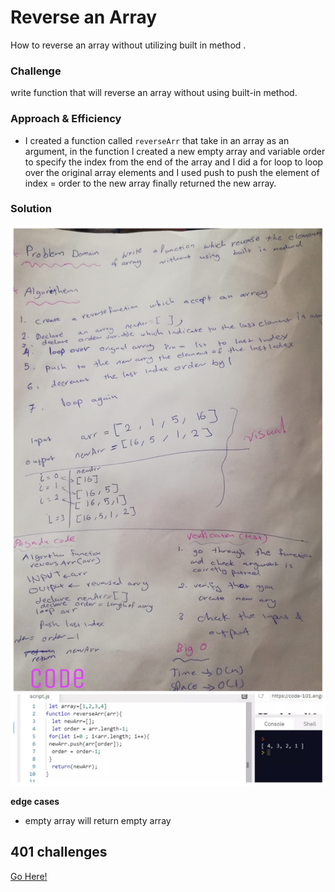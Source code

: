 

# Reverse an Array
How to reverse an array without utilizing built in method .

### Challenge
write function that will reverse an array without using built-in method.

### Approach & Efficiency
- I created a function called `reverseArr` that take in an array as an argument, in the function I created a new empty array and variable order to specify the index from the end of the array and I did a  for loop to loop over the original array elements and I used push to push the element of index = order to the new array  finally returned the new array.


### Solution
![challenge1](reverse.jpg)

**edge cases**
- empty array will return empty array 


##  401 challenges
[Go Here!](/javascript/data-structure/Readme.md)